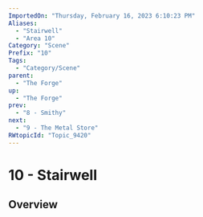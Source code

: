 ```yaml
---
ImportedOn: "Thursday, February 16, 2023 6:10:23 PM"
Aliases:
  - "Stairwell"
  - "Area 10"
Category: "Scene"
Prefix: "10"
Tags:
  - "Category/Scene"
parent:
  - "The Forge"
up:
  - "The Forge"
prev:
  - "8 - Smithy"
next:
  - "9 - The Metal Store"
RWtopicId: "Topic_9420"
---
```

# 10 - Stairwell
## Overview
